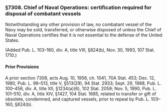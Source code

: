 ### §7308. Chief of Naval Operations: certification required for disposal of combatant vessels ###

Notwithstanding any other provision of law, no combatant vessel of the Navy may be sold, transferred, or otherwise disposed of unless the Chief of Naval Operations certifies that it is not essential to the defense of the United States.

(Added Pub. L. 103–160, div. A, title VIII, §824(b), Nov. 30, 1993, 107 Stat. 1710.)

#### Prior Provisions ####

A prior section 7308, acts Aug. 10, 1956, ch. 1041, 70A Stat. 453; Dec. 12, 1980, Pub. L. 96–513, title V, §513(29), 94 Stat. 2933; Sept. 29, 1988, Pub. L. 100–456, div. A, title XII, §1234(a)(6), 102 Stat. 2059; Nov. 5, 1990, Pub. L. 101–510, div. A, title XIV, §1427, 104 Stat. 1685, related to transfer or gift of obsolete, condemned, and captured vessels, prior to repeal by Pub. L. 103–160, §824(b).